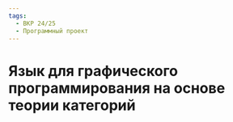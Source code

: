 ```yaml
---
tags:
  - ВКР 24/25
  - Программный проект
---
```


# Язык для графического программирования на основе теории категорий
